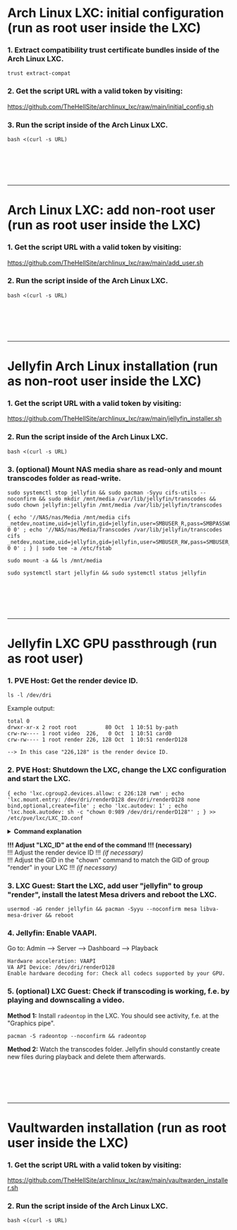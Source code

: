 # Arch Linux LXC: initial configuration (run as root user inside the LXC)

### 1. Extract compatibility trust certificate bundles inside of the Arch Linux LXC.

   ```
   trust extract-compat
   ```

### 2. Get the script URL with a valid token by visiting:
https://github.com/TheHellSite/archlinux_lxc/raw/main/initial_config.sh

### 3. Run the script inside of the Arch Linux LXC.

   ```
   bash <(curl -s URL)
   ```

<br />
<br />
<br />
<br />
<hr>

# Arch Linux LXC: add non-root user (run as root user inside the LXC)

### 1. Get the script URL with a valid token by visiting:
https://github.com/TheHellSite/archlinux_lxc/raw/main/add_user.sh

### 2. Run the script inside of the Arch Linux LXC.

   ```
   bash <(curl -s URL)
   ```

<br />
<br />
<br />
<br />
<hr>

# Jellyfin Arch Linux installation (run as non-root user inside the LXC)

### 1. Get the script URL with a valid token by visiting:
https://github.com/TheHellSite/archlinux_lxc/raw/main/jellyfin_installer.sh

### 2. Run the script inside of the Arch Linux LXC.

   ```
   bash <(curl -s URL)
   ```

### 3. (optional) Mount NAS media share as read-only and mount transcodes folder as read-write.

   ```
   sudo systemctl stop jellyfin && sudo pacman -Syyu cifs-utils --noconfirm && sudo mkdir /mnt/media /var/lib/jellyfin/transcodes && sudo chown jellyfin:jellyfin /mnt/media /var/lib/jellyfin/transcodes
   ```
   ```
   { echo '//NAS/nas/Media /mnt/media cifs _netdev,noatime,uid=jellyfin,gid=jellyfin,user=SMBUSER_R,pass=SMBPASSWORD_R 0 0' ; echo '//NAS/nas/Media/Transcodes /var/lib/jellyfin/transcodes cifs _netdev,noatime,uid=jellyfin,gid=jellyfin,user=SMBUSER_RW,pass=SMBUSER_RW 0 0' ; } | sudo tee -a /etc/fstab
   ```
   ```
   sudo mount -a && ls /mnt/media
   ```
   ```
   sudo systemctl start jellyfin && sudo systemctl status jellyfin
   ```

<br />
<br />
<br />
<br />
<hr>

# Jellyfin LXC GPU passthrough (run as root user)

### 1. PVE Host: Get the render device ID.

   ```
   ls -l /dev/dri
   ```

   Example output:
   ```
   total 0
   drwxr-xr-x 2 root root         80 Oct  1 10:51 by-path
   crw-rw---- 1 root video  226,   0 Oct  1 10:51 card0
   crw-rw---- 1 root render 226, 128 Oct  1 10:51 renderD128
   
   --> In this case "226,128" is the render device ID.
   ```

### 2. PVE Host: Shutdown the LXC, change the LXC configuration and start the LXC.

   ```
   { echo 'lxc.cgroup2.devices.allow: c 226:128 rwm' ; echo 'lxc.mount.entry: /dev/dri/renderD128 dev/dri/renderD128 none bind,optional,create=file' ; echo 'lxc.autodev: 1' ; echo 'lxc.hook.autodev: sh -c "chown 0:989 /dev/dri/renderD128"' ; } >> /etc/pve/lxc/LXC_ID.conf
   ```

   <details>
   <summary><b>Command explanation</b></summary>
     
     1. Grant the LXC access to the render device of the PVE host.  
        ```lxc.cgroup2.devices.allow: c 226:128 rwm```
     2. Mount the render device in the LXC.  
        ```lxc.mount.entry: /dev/dri/renderD128 dev/dri/renderD128 none bind,optional,create=file```
     3. Enable "lxc.autodev" for the LXC, necessary in order to use "lxc.hook.autodev".  
        ```lxc.autodev: 1```
     4. Change UID and GID of the render device to root:render in the LXC during every start of it.  
        ```lxc.hook.autodev: sh -c "chown 0:989 /dev/dri/renderD128"```
   </details>

   **!!! Adjust "LXC_ID" at the end of the command !!! (necessary)**\
   !!! Adjust the render device ID !!! *(if necessary)*\
   !!! Adjust the GID in the "chown" command to match the GID of group "render" in your LXC !!! *(if necessary)*



### 3. LXC Guest: Start the LXC, add user "jellyfin" to group "render", install the latest Mesa drivers and reboot the LXC.

   ```
   usermod -aG render jellyfin && pacman -Syyu --noconfirm mesa libva-mesa-driver && reboot
   ```

### 4. Jellyfin: Enable VAAPI.

   Go to: Admin --> Server --> Dashboard --> Playback
   ```
   Hardware acceleration: VAAPI
   VA API Device: /dev/dri/renderD128
   Enable hardware decoding for: Check all codecs supported by your GPU.
   ```

### 5. (optional) LXC Guest: Check if transcoding is working, f.e. by playing and downscaling a video.

   **Method 1:** Install ```radeontop``` in the LXC. You should see activity, f.e. at the "Graphics pipe".
   ```
   pacman -S radeontop --noconfirm && radeontop
   ```

   **Method 2:** Watch the transcodes folder. Jellyfin should constantly create new files during playback and delete them afterwards.

<br />
<br />
<br />
<br />
<hr>

# Vaultwarden installation (run as root user inside the LXC)

### 1. Get the script URL with a valid token by visiting:
https://github.com/TheHellSite/archlinux_lxc/raw/main/vaultwarden_installer.sh

### 2. Run the script inside of the Arch Linux LXC.

   ```
   bash <(curl -s URL)
   ```
